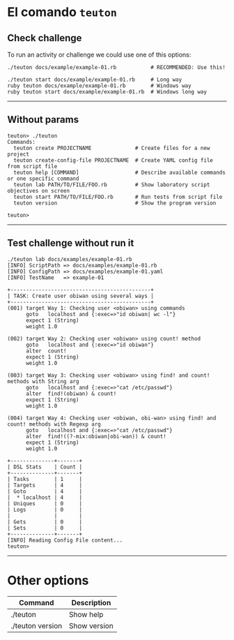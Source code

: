 
# El comando `teuton`

## Check challenge

To run an activity or challenge we could use one of this options:

```
./teuton docs/example/example-01.rb           # RECOMMENDED: Use this!

./teuton start docs/example/example-01.rb     # Long way
ruby teuton docs/example/example-01.rb        # Windows way
ruby teuton start docs/example/example-01.rb  # Windows long way
```

---

## Without params

```
teuton> ./teuton
Commands:
  teuton create PROJECTNAME              # Create files for a new project
  teuton create-config-file PROJECTNAME  # Create YAML config file from script file
  teuton help [COMMAND]                  # Describe available commands or one specific command
  teuton lab PATH/TO/FILE/FOO.rb         # Show laboratory script objectives on screen
  teuton start PATH/TO/FILE/FOO.rb       # Run tests from script file
  teuton version                         # Show the program version

teuton>
```

---

## Test challenge without run it

```
./teuton lab docs/examples/example-01.rb
[INFO] ScriptPath => docs/examples/example-01.rb
[INFO] ConfigPath => docs/examples/example-01.yaml
[INFO] TestName   => example-01

+---------------------------------------------+
| TASK: Create user obiwan using several ways |
+---------------------------------------------+
(001) target Way 1: Checking user <obiwan> using commands
      goto   localhost and {:exec=>"id obiwan| wc -l"}
      expect 1 (String)
      weight 1.0

(002) target Way 2: Checking user <obiwan> using count! method
      goto   localhost and {:exec=>"id obiwan"}
      alter  count!
      expect 1 (String)
      weight 1.0

(003) target Way 3: Checking user <obiwan> using find! and count! methods with String arg
      goto   localhost and {:exec=>"cat /etc/passwd"}
      alter  find!(obiwan) & count!
      expect 1 (String)
      weight 1.0

(004) target Way 4: Checking user <obiwan, obi-wan> using find! and count! methods with Regexp arg
      goto   localhost and {:exec=>"cat /etc/passwd"}
      alter  find!((?-mix:obiwan|obi-wan)) & count!
      expect 1 (String)
      weight 1.0

+--------------+-------+
| DSL Stats    | Count |
+--------------+-------+
| Tasks        | 1     |
| Targets      | 4     |
| Goto         | 4     |
|  * localhost | 4     |
| Uniques      | 0     |
| Logs         | 0     |
|              |       |
| Gets         | 0     |
| Sets         | 0     |
+--------------+-------+
[INFO] Reading Config File content...
teuton>
```

---

# Other options

| Command          | Description                     |
| ---------------- | ------------------------------- |
| ./teuton         | Show help    |
| ./teuton version | Show version |
